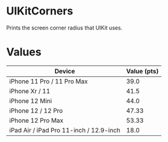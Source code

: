 # UIKitCorners

Prints the screen corner radius that UIKit uses. 

# Values

| Device | Value (pts) |
|--|--|
| iPhone 11 Pro / 11 Pro Max | 39.0 |
| iPhone Xr / 11 | 41.5 |
| iPhone 12 Mini | 44.0 |
| iPhone 12 / 12 Pro | 47.33 |
| iPhone 12 Pro Max | 53.33 |
| iPad Air / iPad Pro 11-inch / 12.9-inch | 18.0 |
